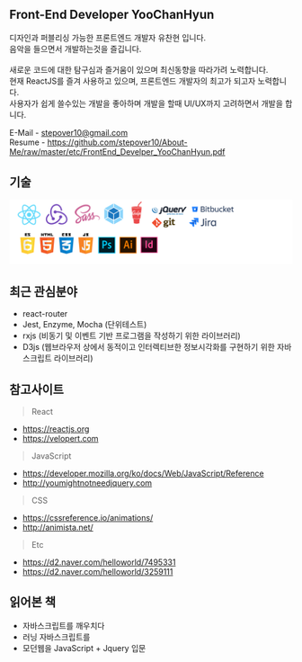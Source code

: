 ## Front-End Developer YooChanHyun

디자인과 퍼블리싱 가능한 프론트엔드 개발자 유찬현 입니다.<br>
음악을 들으면서 개발하는것을 즐깁니다.<br>
<br>
새로운 코드에 대한 탐구심과 즐거움이 있으며 최신동향을 따라가려 노력합니다.<br>
현재 ReactJS를 즐겨 사용하고 있으며, 프론트엔드 개발자의 최고가 되고자 노력합니다.<br>
사용자가 쉽게 쓸수있는 개발을 좋아하며 개발을 할때 UI/UX까지 고려하면서 개발을 합니다.<br>

E-Mail - stepover10@gmail.com<br>
Resume - https://github.com/stepover10/About-Me/raw/master/etc/FrontEnd_Develper_YooChanHyun.pdf


## 기술
![ims_main](/etc/skills.png)

## 최근 관심분야
- react-router
- Jest, Enzyme, Mocha (단위테스트)
- rxjs (비동기 및 이벤트 기반 프로그램을 작성하기 위한 라이브러리)
- D3js (웹브라우저 상에서 동적이고 인터렉티브한 정보시각화를 구현하기 위한 자바스크립트 라이브러리)

## 참고사이트
> React
- https://reactjs.org<br>
- https://velopert.com<br>

> JavaScript
- https://developer.mozilla.org/ko/docs/Web/JavaScript/Reference<br>
- http://youmightnotneedjquery.com<br>

> CSS
- https://cssreference.io/animations/
- http://animista.net/

> Etc
- https://d2.naver.com/helloworld/7495331
- https://d2.naver.com/helloworld/3259111

## 읽어본 책
- 자바스크립트를 깨우치다
- 러닝 자바스크립트를
- 모던웹을 JavaScript + Jquery 입문
